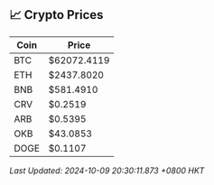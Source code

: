 ## 📈 Crypto Prices

| Coin | Price |
| ---- | ----- |
| BTC | $62072.4119 |
| ETH | $2437.8020 |
| BNB | $581.4910 |
| CRV | $0.2519 |
| ARB | $0.5395 |
| OKB | $43.0853 |
| DOGE | $0.1107 |

_Last Updated: 2024-10-09 20:30:11.873 +0800 HKT_